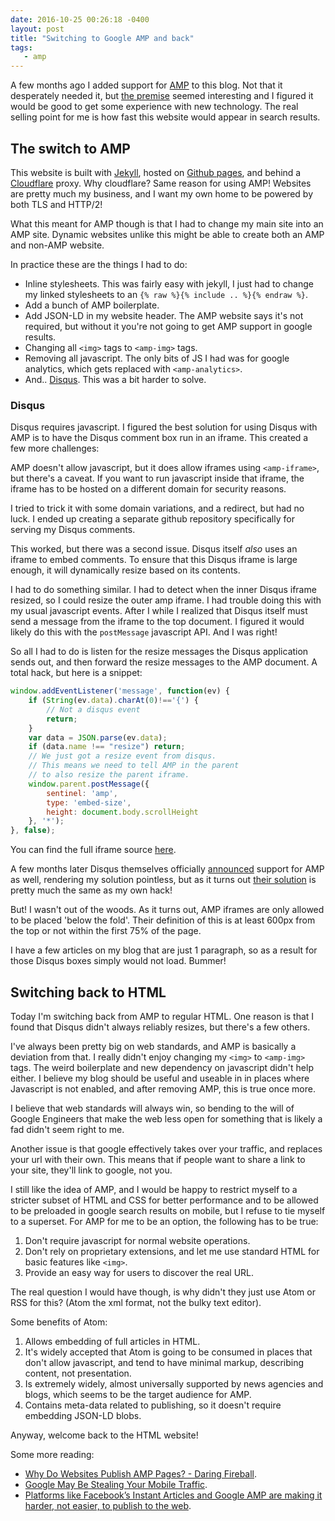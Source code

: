 ```yaml
---
date: 2016-10-25 00:26:18 -0400
layout: post
title: "Switching to Google AMP and back"
tags:
   - amp
---
```


A few months ago I added support for [AMP][1] to this blog. Not that it
desperately needed it, but [the premise][2] seemed interesting and I figured it
would be good to get some experience with new technology. The real selling
point for me is how fast this website would appear in search results.


The switch to AMP
-----------------

This website is built with [Jekyll][3], hosted on [Github pages][4], and
behind a [Cloudflare][5] proxy. Why cloudflare? Same reason for using AMP!
Websites are pretty much my business, and I want my own home to be powered by
both TLS and HTTP/2!

What this meant for AMP though is that I had to change my main site into an
AMP site. Dynamic websites unlike this might be able to create both an AMP and
non-AMP website.

In practice these are the things I had to do:

* Inline stylesheets. This was fairly easy with jekyll, I just had to change
  my linked stylesheets to an `{% raw %}{% include .. %}{% endraw %}`.
* Add a bunch of AMP boilerplate.
* Add JSON-LD in my website header. The AMP website says it's not required,
  but without it you're not going to get AMP support in google results.
* Changing all `<img>` tags to `<amp-img>` tags.
* Removing all javascript. The only bits of JS I had was for google analytics,
  which gets replaced with `<amp-analytics>`.
* And.. [Disqus][6]. This was a bit harder to solve.

### Disqus

Disqus requires javascript. I figured the best solution for using Disqus with
AMP is to have the Disqus comment box run in an iframe. This created a few more
challenges:

AMP doesn't allow javascript, but it does allow iframes using `<amp-iframe>`,
but there's a caveat. If you want to run javascript inside that iframe, the
iframe has to be hosted on a different domain for security reasons.

I tried to trick it with some domain variations, and a redirect, but had no
luck. I ended up creating a separate github repository specifically for
serving my Disqus comments.

This worked, but there was a second issue. Disqus itself _also_ uses an iframe
to embed comments. To ensure that this Disqus iframe is large enough, it will
dynamically resize based on its contents.

I had to do something similar. I had to detect when the inner Disqus iframe
resized, so I could resize the outer amp iframe. I had trouble doing this with
my usual javascript events. After I while I realized that Disqus itself must
send a message from the iframe to the top document. I figured it would likely
do this with the `postMessage` javascript API. And I was right!

So all I had to do is listen for the resize messages the Disqus application
sends out, and then forward the resize messages to the AMP document. A total
hack, but here is a snippet:

```js
window.addEventListener('message', function(ev) {
    if (String(ev.data).charAt(0)!=='{') {
        // Not a disqus event
        return;
    }
    var data = JSON.parse(ev.data);
    if (data.name !== "resize") return;
    // We just got a resize event from disqus.
    // This means we need to tell AMP in the parent
    // to also resize the parent iframe.
    window.parent.postMessage({
        sentinel: 'amp',
        type: 'embed-size',
        height: document.body.scrollHeight
    }, '*');
}, false);
```

You can find the full iframe source [here][8].

A few months later Disqus themselves officially [announced][13] support for
AMP as well, rendering my solution pointless, but as it turns out
[their solution][9] is pretty much the same as my own hack!

But! I wasn't out of the woods. As it turns out, AMP iframes are only allowed
to be placed 'below the fold'. Their definition of this is at least 600px from
the top or not within the first 75% of the page.

I have a few articles on my blog that are just 1 paragraph, so as a result for
those Disqus boxes simply would not load. Bummer!


Switching back to HTML
----------------------

Today I'm switching back from AMP to regular HTML. One reason is that I found
that Disqus didn't always reliably resizes, but there's a few others.

I've always been pretty big on web standards, and AMP is basically a deviation
from that. I really didn't enjoy changing my `<img>` to `<amp-img>` tags. The
weird boilerplate and new dependency on javascript didn't help either. I
believe my blog should be useful and useable in in places where Javascript is
not enabled, and after removing AMP, this is true once more.

I believe that web standards will always win, so bending
to the will of Google Engineers that make the web less open for something that
is likely a fad didn't seem right to me.

Another issue is that google effectively takes over your traffic, and replaces
your url with their own. This means that if people want to share a link to
your site, they'll link to google, not you.

I still like the idea of AMP, and I would be happy to restrict myself to a
stricter subset of HTML and CSS for better performance and to be allowed to
be preloaded in google search results on mobile, but I refuse to tie myself
to a superset. For AMP for me to be an option, the following has to be true:

1. Don't require javascript for normal website operations.
2. Don't rely on proprietary extensions, and let me use standard HTML for
   basic features like `<img>`.
3. Provide an easy way for users to discover the real URL.

The real question I would have though, is why didn't they just use Atom or RSS
for this? (Atom the xml format, not the bulky text editor).

Some benefits of Atom:

1. Allows embedding of full articles in HTML.
2. It's widely accepted that Atom is going to be consumed in places that
   don't allow javascript, and tend to have minimal markup, describing content,
   not presentation.
3. Is extremely widely, almost universally supported by news agencies and
   blogs, which seems to be the target audience for AMP.
4. Contains meta-data related to publishing, so it doesn't require embedding
   JSON-LD blobs.

Anyway, welcome back to the HTML website!

Some more reading:

* [Why Do Websites Publish AMP Pages? - Daring Fireball][10].
* [Google May Be Stealing Your Mobile Traffic][12].
* [Platforms like Facebook’s Instant Articles and Google AMP are making it harder, not easier, to publish to the web][11].


[1]: https://www.ampproject.org/
[2]: https://www.ampproject.org/learn/about-amp/
[3]: https://jekyllrb.com/
[4]: https://pages.github.com/
[5]: http://cloudflare.com/
[6]: https://disqus.com/
[7]: https://github.com/ampproject/amphtml/blob/master/extensions/amp-iframe/amp-iframe.md
[8]: https://github.com/evert/everts-blog-disqus
[9]: https://github.com/disqus/disqus-install-examples/tree/master/google-amp
[10]: http://daringfireball.net/linked/2016/10/21/google-amp
[11]: http://www.recode.net/2016/10/20/13318746/online-publishing-platform-amp-facebook-instant-articles-apple-news
[12]: https://www.alexkras.com/google-may-be-stealing-your-mobile-traffic/
[13]: https://blog.disqus.com/disqus-now-compatible-with-google-amp
